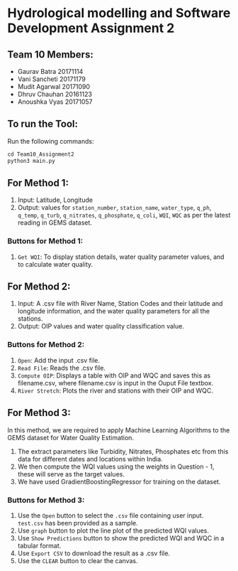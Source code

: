 # Hydrological modelling and Software Development Assignment 2

## Team 10 Members:
- Gaurav Batra 20171114
- Vani Sancheti 20171179
- Mudit Agarwal 20171090
- Dhruv Chauhan 20161123
- Anoushka Vyas 20171057

## To run the Tool:

Run the following commands:
```python
cd Team10_Assignment2
python3 main.py
```

## For Method 1:

1. Input: Latitude, Longitude
2. Output: values for `station_number`, `station_name`, `water_type`, `q_ph`, `q_temp`, `q_turb`, `q_nitrates`, `q_phosphate`, `q_coli`, `WQI`, `WQC` as per the latest reading in GEMS dataset.

### Buttons for Method 1:

1. `Get WQI`: To display station details, water quality parameter values, and to calculate water quality.

## For Method 2:

1. Input: A .csv file with River Name, Station Codes and their latitude and longitude information, and the water quality parameters for all the stations.
2. Output: OIP values and water quality classification value. 

### Buttons for Method 2:

1. `Open`: Add the input .csv file.
2. `Read File`: Reads the .csv file.
3. `Compute OIP`: Displays a table with OIP and WQC and saves this as filename.csv, where filename.csv is input in the Ouput File textbox.
4. `River Stretch`: Plots the river and stations with their OIP and WQC.

## For Method 3:

In this method, we are required to apply Machine Learning Algorithms to the GEMS dataset for Water Quality Estimation.
1. The extract parameters like Turbidity, Nitrates, Phosphates etc from this data for different dates and locations within India.
2. We then compute the WQI values using the weights in Question - 1, these will serve as the target values.
3. We have used GradientBoostingRegressor for training on the dataset.

### Buttons for Method 3:

1. Use the `Open` button to select the `.csv` file containing user input. `test.csv` has been provided as a sample.
2. Use `graph` button to plot the line plot of the predicted WQI values.
3. Use `Show Predictions` button to show the predicted WQI and WQC in a tabular format.
4. Use `Export CSV` to download the result as a .csv file.
5. Use the `CLEAR` button to clear the canvas.

